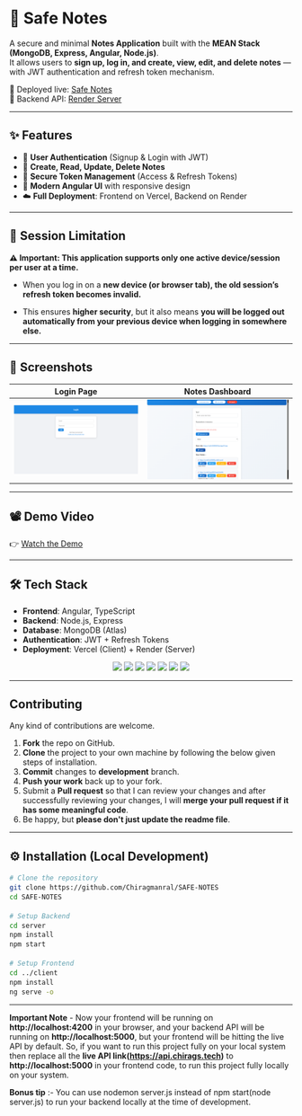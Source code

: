 # 📝 Safe Notes

A secure and minimal **Notes Application** built with the **MEAN Stack (MongoDB, Express, Angular, Node.js)**.  
It allows users to **sign up, log in, and create, view, edit, and delete notes** — with JWT authentication and refresh token mechanism.  

🚀 Deployed live: [Safe Notes](https://www.chirags.tech/login)  
🔗 Backend API: [Render Server](https://api.chirags.tech)

---

## ✨ Features
- 🔐 **User Authentication** (Signup & Login with JWT)
- 📝 **Create, Read, Update, Delete Notes**
- 💾 **Secure Token Management** (Access & Refresh Tokens)
- 🎨 **Modern Angular UI** with responsive design
- ☁️ **Full Deployment**: Frontend on Vercel, Backend on Render

---

## 🔐 Session Limitation
**⚠️ Important: This application supports only one active device/session per user at a time.**

- When you log in on a **new device (or browser tab), the old session’s refresh token becomes invalid.**

- This ensures **higher security**, but it also means **you will be logged out automatically from your previous device when logging in somewhere else.**

---

## 📸 Screenshots
| Login Page | Notes Dashboard |
|------------|-----------------|
| ![Login](./assets/login.png) | ![Notes](./assets/notes.png) |

---

## 📽 Demo Video
👉 [Watch the Demo](https://www.youtube.com/watch?v=SK_OKUozgmc)

---

## 🛠 Tech Stack
- **Frontend**: Angular, TypeScript
- **Backend**: Node.js, Express
- **Database**: MongoDB (Atlas)
- **Authentication**: JWT + Refresh Tokens
- **Deployment**: Vercel (Client) + Render (Server)

<p align="center">
  <img src="https://img.shields.io/badge/Angular-DD0031?style=for-the-badge&logo=angular&logoColor=white" />
  <img src="https://img.shields.io/badge/Node.js-43853D?style=for-the-badge&logo=node.js&logoColor=white" />
  <img src="https://img.shields.io/badge/Express.js-000000?style=for-the-badge&logo=express&logoColor=white" />
  <img src="https://img.shields.io/badge/MongoDB-4EA94B?style=for-the-badge&logo=mongodb&logoColor=white" />
  <img src="https://img.shields.io/badge/TypeScript-007ACC?style=for-the-badge&logo=typescript&logoColor=white" />
  <img src="https://img.shields.io/badge/Vercel-000000?style=for-the-badge&logo=vercel&logoColor=white" />
  <img src="https://img.shields.io/badge/Render-46E3B7?style=for-the-badge&logo=render&logoColor=white" />
</p>

---

## Contributing

Any kind of contributions are welcome.
  1. **Fork** the repo on GitHub.
  2. **Clone** the project to your own machine by following the below given steps of installation.
  3. **Commit** changes to **development** branch.
  4. **Push your work** back up to your fork.
  5. Submit a **Pull request** so that I can review your changes and after successfully reviewing your changes, I will **merge your pull request if it has some meaningful code**.
  6. Be happy, but **please don't just update the readme file**.
---

## ⚙️ Installation (Local Development)

```bash
# Clone the repository
git clone https://github.com/Chiragmanral/SAFE-NOTES
cd SAFE-NOTES

# Setup Backend
cd server
npm install
npm start

# Setup Frontend
cd ../client
npm install
ng serve -o

```

---

**Important Note** - Now your frontend will be running on **http://localhost:4200** in your browser, and your backend API will be running on **http://localhost:5000**, but your frontend will be hitting the live API by default. So, if you want to run this project fully on your local system then replace all the **live API link(https://api.chirags.tech)** to **http://localhost:5000** in your frontend code, to run this project fully locally on your system.

**Bonus tip** :- You can use nodemon server.js instead of npm start(node server.js) to run your backend locally at the time of development.
